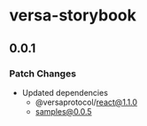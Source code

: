 # versa-storybook

## 0.0.1

### Patch Changes

- Updated dependencies
  - @versaprotocol/react@1.1.0
  - samples@0.0.5
